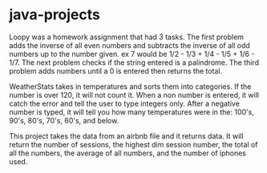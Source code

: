 # java-projects
Loopy was a homework assignment that had 3 tasks. The first problem adds the inverse of all even numbers and subtracts the inverse of all odd numbers up to the number given. ex 7 would be 1/2 - 1/3 + 1/4 - 1/5 + 1/6 - 1/7. The next problem checks if the string entered is a palindrome. The third problem adds numbers until a 0 is entered then returns the total.

WeatherStats takes in temperatures and sorts them into categories. If the number is over 120, it will not count it. When a non number is entered, it will catch the error and tell the user to type integers only. After a negative number is typed, it will tell you how many temperatures were in the: 100's, 90's, 80's, 70's, 60's, and below.

This project takes the data from an airbnb file and it returns data. It will return the number of sessions, the highest dim session number, the total of all the numbers,  the average of all numbers, and the number of iphones used.
